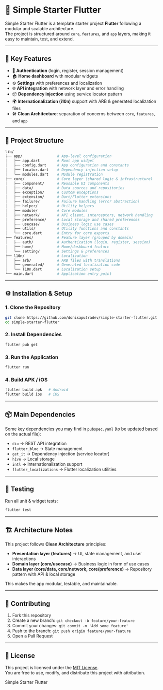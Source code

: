 # 📱 Simple Starter Flutter

Simple Starter Flutter is a template starter project **Flutter** following a modular and scalable architecture.  
The project is structured around `core`, `features`, and `app` layers, making it easy to maintain, test, and extend.

---

## 🚀 Key Features

- 🔑 **Authentication** (login, register, session management)  
- 🏠 **Home dashboard** with modular widgets  
- ⚙️ **Settings** with preferences and localization  
- 🌐 **API integration** with network layer and error handling  
- 📦 **Dependency injection** using service locator pattern  
- 🌍 **Internationalization (i10n)** support with ARB & generated localization files  
- 🛠 **Clean Architecture**: separation of concerns between `core`, `features`, and `app`  

---

## 📂 Project Structure

```bash
lib/
├── app/                # App-level configuration
│   ├── app.dart        # Root app widget
│   ├── config.dart     # App configuration and constants
│   ├── locator.dart    # Dependency injection setup
│   └── modules.dart    # Module registration
├── core/               # Core layer (shared logic & infrastructure)
│   ├── component/      # Reusable UI components
│   ├── data/           # Data sources and repositories
│   ├── exception/      # Custom exceptions
│   ├── extension/      # Dart/Flutter extensions
│   ├── failure/        # Failure handling (error abstraction)
│   ├── helper/         # Utility helpers
│   ├── module/         # Core modules
│   ├── network/        # API client, interceptors, network handling
│   ├── preference/     # Local storage and shared preferences
│   ├── usecase/        # Business logic use cases
│   ├── utils/          # Utility functions and constants
│   └── core.dart       # Entry for core exports
├── features/           # Feature layer (grouped by domain)
│   ├── auth/           # Authentication (login, register, session)
│   ├── home/           # Home/dashboard feature
│   └── setting/        # Settings & preferences
├── l10n/               # Localization
│   ├── arb/            # ARB files with translations
│   ├── generated/      # Generated localization code
│   └── l10n.dart       # Localization setup
└── main.dart           # Application entry point
```

---

## ⚙️ Installation & Setup

### 1. Clone the Repository
```bash
git clone https://github.com/donisaputradev/simple-starter-flutter.git
cd simple-starter-flutter
```

### 2. Install Dependencies
```bash
flutter pub get
```

### 3. Run the Application
```bash
flutter run
```

### 4. Build APK / iOS
```bash
flutter build apk   # Android
flutter build ios   # iOS
```

---

## 📦 Main Dependencies

Some key dependencies you may find in `pubspec.yaml` (to be updated based on the actual file):

- `dio` → REST API integration  
- `flutter_bloc` → State management  
- `get_it` → Dependency injection (service locator)  
- `hive` → Local storage  
- `intl` → Internationalization support  
- `flutter_localizations` → Flutter localization utilities  

---

## 🧪 Testing

Run all unit & widget tests:
```bash
flutter test
```

---

## 🏗 Architecture Notes

This project follows **Clean Architecture** principles:

- **Presentation layer (features)** → UI, state management, and user interactions  
- **Domain layer (core/usecase)** → Business logic in form of use cases  
- **Data layer (core/data, core/network, core/preference)** → Repository pattern with API & local storage  

This makes the app modular, testable, and maintainable.

---

## 🤝 Contributing

1. Fork this repository  
2. Create a new branch: `git checkout -b feature/your-feature`  
3. Commit your changes: `git commit -m 'Add some feature'`  
4. Push to the branch: `git push origin feature/your-feature`  
5. Open a Pull Request  

---

## 📜 License

This project is licensed under the [MIT License](LICENSE).  
You are free to use, modify, and distribute this project with attribution.

Simple Starter Flutter
